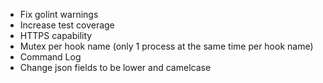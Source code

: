 * Fix golint warnings
* Increase test coverage
* HTTPS capability
* Mutex per hook name (only 1 process at the same time per hook name)
* Command Log
* Change json fields to be lower and camelcase
